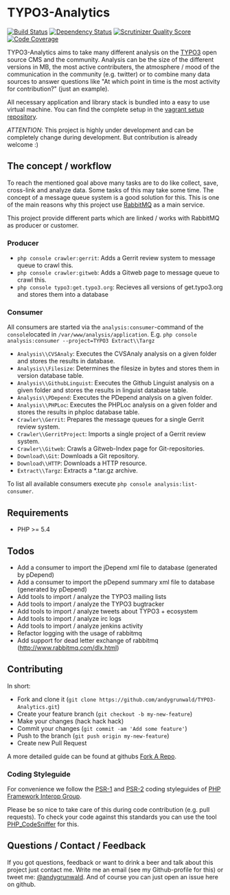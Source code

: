 # TYPO3-Analytics 

[![Build Status](https://travis-ci.org/andygrunwald/TYPO3-Analytics.png?branch=master)](https://travis-ci.org/andygrunwald/TYPO3-Analytics)
[![Dependency Status](https://www.versioneye.com/user/projects/52ff3ba2ec1375bab100022a/badge.png)](https://www.versioneye.com/user/projects/52ff3ba2ec1375bab100022a)
[![Scrutinizer Quality Score](https://scrutinizer-ci.com/g/andygrunwald/TYPO3-Analytics/badges/quality-score.png?s=fa5eb02b03f8c63636e620caf8734c187769e3e2)](https://scrutinizer-ci.com/g/andygrunwald/TYPO3-Analytics/)
[![Code Coverage](https://scrutinizer-ci.com/g/andygrunwald/TYPO3-Analytics/badges/coverage.png?s=10a00adba7915f1687f28cbdbcb77e97f90a96ae)](https://scrutinizer-ci.com/g/andygrunwald/TYPO3-Analytics/) 

TYPO3-Analytics aims to take many different analysis on the [TYPO3](http://typo3org/) open source CMS and the community.
Analysis can be the size of the different versions in MB, the most active contributers, the atmosphere / mood of the
communication in the community (e.g. twitter) or to combine many data sources to answer questions like "At which point in time
is the most activity for contribution?" (just an example).

All necessary application and library stack is bundled into a easy to use virtual machine. You can find the complete setup in the [vagrant setup repository](https://github.com/andygrunwald/TYPO3-Analytics-Vagrant).

*ATTENTION*: This project is highly under development and can be completely change during development. But contribution is already welcome :)

## The concept / workflow

To reach the mentioned goal above many tasks are to do like collect, save, cross-link and analyze data.
Some tasks of this may take some time. The concept of a message queue system is a good solution for this.
This is one of the main reasons why this project use [RabbitMQ](http://www.rabbitmq.com/) as a main service.

This project provide different parts which are linked / works with RabbitMQ as producer or customer.

### Producer

* `php console crawler:gerrit`: Adds a Gerrit review system to message queue to crawl this.
* `php console crawler:gitweb`: Adds a Gitweb page to message queue to crawl this.
* `php console typo3:get.typo3.org`: Recieves all versions of get.typo3.org and stores them into a database

### Consumer

All consumers are started via the `analysis:consumer`-command of the `console`located in `/var/www/analysis/application`.
E.g. `php console analysis:consumer --project=TYPO3 Extract\\Targz`

* `Analysis\\CVSAnaly`: Executes the CVSAnaly analysis on a given folder and stores the results in database.
* `Analysis\\Filesize`: Determines the filesize in bytes and stores them in version database table.
* `Analysis\\GithubLinguist`: Executes the Github Linguist analysis on a given folder and stores the results in linguist database table.
* `Analysis\\PDepend`: Executes the PDepend analysis on a given folder.
* `Analysis\\PHPLoc`: Executes the PHPLoc analysis on a given folder and stores the results in phploc database table.
* `Crawler\\Gerrit`: Prepares the message queues for a single Gerrit review system.
* `Crawler\\GerritProject`: Imports a single project of a Gerrit review system.
* `Crawler\\Gitweb`: Crawls a Gitweb-Index page for Git-repositories.
* `Download\\Git`: Downloads a Git repository.
* `Download\\HTTP`: Downloads a HTTP resource.
* `Extract\\Targz`: Extracts a *.tar.gz archive.

To list all available consumers execute `php console analysis:list-consumer`.

## Requirements

* PHP >= 5.4

## Todos

* Add a consumer to import the jDepend xml file to database (generated by pDepend)
* Add a consumer to import the pDepend summary xml file to database (generated by pDepend)
* Add tools to import / analyze the TYPO3 mailing lists
* Add tools to import / analyze the TYPO3 bugtracker
* Add tools to import / analyze tweets about TYPO3 + ecosystem
* Add tools to import / analyze irc logs
* Add tools to import / analyze jenkins activity
* Refactor logging with the usage of rabbitmq
* Add support for dead letter exchange of rabbitmq (http://www.rabbitmq.com/dlx.html)

## Contributing

In short:

* Fork and clone it (`git clone https://github.com/andygrunwald/TYPO3-Analytics.git`)
* Create your feature branch (`git checkout -b my-new-feature`)
* Make your changes (hack hack hack)
* Commit your changes (`git commit -am 'Add some feature'`)
* Push to the branch (`git push origin my-new-feature`)
* Create new Pull Request

A more detailed guide can be found at githubs [Fork A Repo](https://help.github.com/articles/fork-a-repo).

### Coding Styleguide

For convenience we follow the [PSR-1](http://www.php-fig.org/psr/psr-1/) and [PSR-2](http://www.php-fig.org/psr/psr-2/) coding styleguides of [PHP Framework Interop Group](http://www.php-fig.org/).

Please be so nice to take care of this during code contribution (e.g. pull requests).
To check your code against this standards you can use the tool [PHP_CodeSniffer](https://github.com/squizlabs/PHP_CodeSniffer/) for this.

## Questions / Contact / Feedback

If you got questions, feedback or want to drink a beer and talk about this project just contact me.
Write me an email (see my Github-profile for this) or tweet me: [@andygrunwald](http://twitter.com/andygrunwald).
And of course you can just open an issue here on github.
